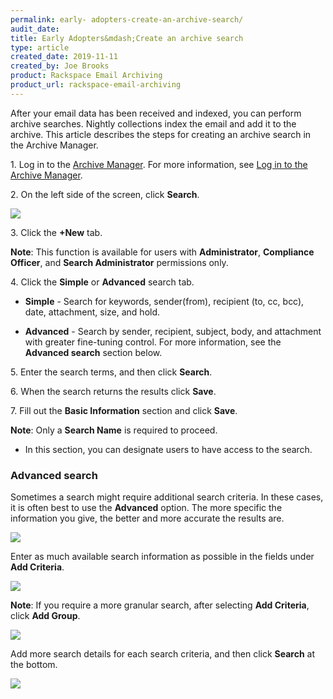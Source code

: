 ```yaml
---
permalink: early- adopters-create-an-archive-search/
audit_date:
title: Early Adopters&mdash;Create an archive search
type: article
created_date: 2019-11-11
created_by: Joe Brooks
product: Rackspace Email Archiving
product_url: rackspace-email-archiving
---
```


After your email data has been received and indexed, you can perform
archive searches. Nightly collections index the email and add it to the
archive. This article describes the steps for creating an archive search in the Archive Manager.

1\. Log in to the [Archive
    Manager](https://cp.rackspace.com/Login.aspx?ReturnUrl=%2f).
    For more information, see [Log in to the Archive
    Manager](/how-to/log-in-to-the-archive-manager).

2\. On the left side of the screen, click **Search**.

  <img src="{% asset_path rackspace-email-archiving/create-an-archive-search/Create-an-archive-search-1.png %}" />

3\. Click the **+New** tab.

  **Note**: This function is available for users with **Administrator**, **Compliance Officer**, and **Search Administrator** permissions only.

4\. Click the **Simple** or **Advanced** search tab.

-   **Simple** - Search for keywords, sender(from), recipient (to, cc, bcc), date, attachment, size, and hold.

-   **Advanced** - Search by sender, recipient, subject, body, and attachment with greater fine-tuning control. For more information, see the **Advanced search** section below.

5\. Enter the search terms, and then click **Search**.

6\. When the search returns the results click **Save**.

7\. Fill out the **Basic Information** section and click **Save**.

  **Note**: Only a **Search Name** is required to proceed.

-   In this section, you can designate users to have access to the search.


### Advanced search ###

Sometimes a search might require additional search criteria. In these cases, it is often best to use the **Advanced** option. The more specific the information you give, the better and more accurate the results are.

<img src="{% asset_path rackspace-email-archiving/create-an-archive-search/Create-an-archive-search-2.png %}" />


Enter as much available search information as possible in the fields under **Add Criteria**.

<img src="{% asset_path rackspace-email-archiving/create-an-archive-search/Create-an-archive-search-3.png %}" />


**Note**: If you require a more granular search, after selecting **Add Criteria**, click **Add Group**.

<img src="{% asset_path rackspace-email-archiving/create-an-archive-search/Create-an-archive-search-4.png %}" />

Add more search details for each search criteria, and then click **Search** at the bottom.

<img src="{% asset_path rackspace-email-archiving/create-an-archive-search/Create-an-archive-search-5.png %}" />
